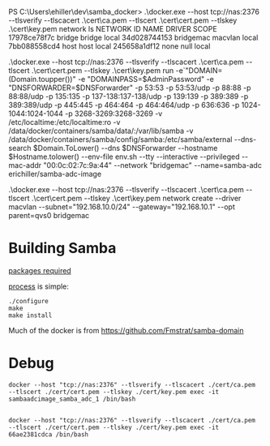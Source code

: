 PS C:\Users\ehiller\dev\samba_docker> .\docker.exe --host tcp://nas:2376 --tlsverify --tlscacert .\cert\ca.pem  --tlscert .\cert\cert.pem --tlskey .\cert\key.pem network ls
NETWORK ID          NAME                DRIVER              SCOPE
17978ce78f7c        bridge              bridge              local
34d028744153        bridgemac           macvlan             local
7bb088558cd4        host                host                local
245658a1df12        none                null                local



.\docker.exe --host tcp://nas:2376 --tlsverify --tlscacert .\cert\ca.pem  --tlscert .\cert\cert.pem --tlskey .\cert\key.pem run -e`"DOMAIN=$($Domain.toupper())" -e "DOMAINPASS=$AdminPassword" -e "DNSFORWARDER=$DNSForwarder" -p  53:53 -p  53:53/udp -p  88:88 -p  88:88/udp -p  135:135 -p  137-138:137-138/udp -p  139:139 -p  389:389 -p  389:389/udp -p  445:445 -p  464:464 -p  464:464/udp -p  636:636 -p  1024-1044:1024-1044 -p  3268-3269:3268-3269 -v /etc/localtime:/etc/localtime:ro -v /data/docker/containers/samba/data/:/var/lib/samba -v /data/docker/containers/samba/config/samba:/etc/samba/external --dns-search $Domain.ToLower() --dns $DNSForwarder --hostname $Hostname.tolower() --env-file env.sh --tty --interactive --privileged --mac-addr "00:0c:02:7c:9a:44" --network "bridgemac" --name=samba-adc erichiller/samba-adc-image



.\docker.exe --host tcp://nas:2376 --tlsverify --tlscacert .\cert\ca.pem  --tlscert .\cert\cert.pem --tlskey .\cert\key.pem network create --driver macvlan --subnet="192.168.10.0/24" --gateway="192.168.10.1" --opt parent=qvs0 bridgemac

# Building Samba

[packages required](https://wiki.samba.org/index.php/Package_Dependencies_Required_to_Build_Samba)

[process](https://wiki.samba.org/index.php/Build_Samba_from_Source)
is simple:

```
./configure
make
make install
```



Much of the docker is from <https://github.com/Fmstrat/samba-domain>

# Debug

```
docker --host "tcp://nas:2376" --tlsverify --tlscacert ./cert/ca.pem  --tlscert ./cert/cert.pem --tlskey ./cert/key.pem exec -it sambaadcimage_samba_adc_1 /bin/bash


docker --host "tcp://nas:2376" --tlsverify --tlscacert ./cert/ca.pem  --tlscert ./cert/cert.pem --tlskey ./cert/key.pem exec -it 66ae2381cdca /bin/bash




```


